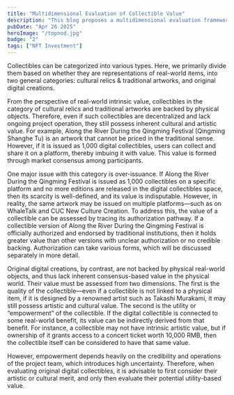 ```yaml
---
title: "Multidimensional Evaluation of Collectible Value"
description: "This blog proposes a multidimensional evaluation framework for digital collectibles, grounded in factors such as provenance, scarcity, cultural and artistic significance, and tangible real-world utility."
pubDate: "Apr 26 2025"
heroImage: "/topnod.jpg"
badge: "2"
tags: ["NFT Investment"]
---
```


Collectibles can be categorized into various types. Here, we primarily divide them based on whether they are representations of real-world items, into two general categories: cultural relics & traditional artworks, and original digital creations.

From the perspective of real-world intrinsic value, collectibles in the category of cultural relics and traditional artworks are backed by physical objects. Therefore, even if such collectibles are decentralized and lack ongoing project operation, they still possess inherent cultural and artistic value. For example, Along the River During the Qingming Festival (Qingming Shanghe Tu) is an artwork that cannot be priced in the traditional sense. However, if it is issued as 1,000 digital collectibles, users can collect and share it on a platform, thereby imbuing it with value. This value is formed through market consensus among participants.

One major issue with this category is over-issuance. If Along the River During the Qingming Festival is issued as 1,000 collectibles on a specific platform and no more editions are released in the digital collectibles space, then its scarcity is well-defined, and its value is indisputable. However, in reality, the same artwork may be issued on multiple platforms—such as on WhaleTalk and CUC New Culture Creation. To address this, the value of a collectible can be assessed by tracing its authorization pathway. If a collectible version of Along the River During the Qingming Festival is officially authorized and endorsed by traditional institutions, then it holds greater value than other versions with unclear authorization or no credible backing. Authorization can take various forms, which will be discussed separately in more detail.

Original digital creations, by contrast, are not backed by physical real-world objects, and thus lack inherent consensus-based value in the physical world. Their value must be assessed from two dimensions. The first is the quality of the collectible—even if a collectible is not linked to a physical item, if it is designed by a renowned artist such as Takashi Murakami, it may still possess artistic and cultural value. The second is the utility or “empowerment” of the collectible. If the digital collectible is connected to some real-world benefit, its value can be indirectly derived from that benefit. For instance, a collectible may not have intrinsic artistic value, but if ownership of it grants access to a concert ticket worth 10,000 RMB, then the collectible itself can be considered to have that same value.

However, empowerment depends heavily on the credibility and operations of the project team, which introduces high uncertainty. Therefore, when evaluating original digital collectibles, it is advisable to first consider their artistic or cultural merit, and only then evaluate their potential utility-based value.
